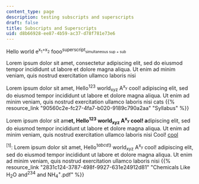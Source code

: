 ```yaml
---
content_type: page
description: testing subscripts and superscripts
draft: false
title: Subscripts and Superscripts
uid: d8b66928-ee87-4b59-ac37-d78f781e73e6
---
```

Hello world e<sup>x</sup><sub><sup>1</sup></sub><sup>+x</sup><sub><sup>2</sup></sub> fooo<sup>superscript</sup><sub><sup>simultaneous sup + sub</sup></sub>

Lorem ipsum dolor sit amet, consectetur adipiscing elit, sed do eiusmod tempor incididunt ut labore et dolore magna aliqua. Ut enim ad minim veniam, quis nostrud exercitation ullamco laboris nisi

Lorem ipsum dolor sit amet, Hello<sup>123</sup> world<sub>xyz</sub> A<sup>x</sup><sub><sup>y</sup></sub> cool! adipiscing elit, sed do eiusmod tempor incididunt ut labore et dolore magna aliqua. Ut enim ad minim veniam, quis nostrud exercitation ullamco laboris nisi cats {{% resource_link "90560c2e-fc27-4fa7-b020-9189c790a2aa" "Syllabus" %}}

Lorem ipsum dolor sit am**et, Hello<sup>123</sup> world<sub>xyz</sub> A<sup>x</sup><sub><sup>y</sup></sub> cool! a**dipiscing elit, sed do eiusmod tempor incididunt ut labore et dolore magna aliqua. Ut enim ad minim veniam, quis nostrud exercitation ullamco laboris nisi Cool! [cool](https://mit.edu)

​<sup>\[1\]</sup>: Lorem ipsum dolor sit amet, Hello<sup>1</sup>*<sup>abcd</sup>*<sup>3</sup> world<sub>xyz</sub> A<sup>x</sup><sub><sup>y</sup></sub> cool! adipiscing elit, sed do eiusmod tempor incididunt ut labore et dolore magna aliqua. Ut enim ad minim veniam, quis nostrud exercitation ullamco laboris nisi {{% resource_link "2831c124-3787-498f-9927-631e24912d81" "Chemicals Like H<sub>2</sub>O and<sup>234</sup> and NH<sub>4</sub><sup>+</sup>.pdf" %}}